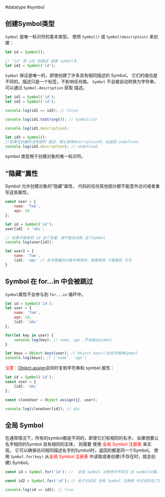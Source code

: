 #datatype #symbol

## 创建Symbol类型

`Symbol` 是唯一标识符的基本类型。 
使用 `Symbol()` 或 `Symbol(descriptoin)` 来创建：

```js {.line-numbers}
let id = Symbol();

// "id" 是 id2 的描述 或者 symbol名
let id2 = Symbol('id');
```

`Symbol` 保证是唯一的，即使创建了许多具有相同描述的 Symbol， 它们的值也是不同的。描述只是一个标签，不影响任何值。
`Symbol` 不会被自动转换为字符串。 可以通过 `Symbol.description` 获取 描述。
```js {.line-numbers}
let id1 = Symbol('id');
let id2 = Symbol('id');

console.log(id1 == id2); // false

console.log(id1.toString()); // Symbol(id) 

console.log(id1.description);

let id3 = Symbol();
//如果在创建时没有提供 描述，那么使用description时，会返回 undefined
console.log(id3.description); // undefined 
```

symbol 类型用于创建对象的唯一标识符。

## “隐藏“属性

Symbol 允许创建对象的”隐藏“属性， 代码的任何其他部分都不能意外访问或者重写这些属性。

```js .line-numbers
const user = {
	name: 'Tom',
	age: 18
};

let id = Symbol('id');
user[id]  = 'abc';

// 如果不能拿到 id 这个变量，就不能访问到 这个Symbol
console.log(user[id]);

let user2 = {
	name: 'Tom',
	[id]: 'abc' // 在字面量的对象中使用时，需要使用 计算属性 方式
}
```

## Symbol 在 for...in 中会被跳过

`Symbol`属性不会参与到 `for...in` 循环中。 

```js {.line-numbers}
let id = Symbol('id');
let user = {
	name: 'Tom',
	age: 18,
	[id]: 'abc'
};

for(let key in user) {
	console.log(key); // name, age ,不会输出symbol
}

let keys = Object.keys(user); // Object.keys()会也忽略掉Symbol
console.log(keys); // ['name', 'age']
```

<font color="red">注意：</font>[Object.assign](https://developer.mozilla.org/zh/docs/Web/JavaScript/Reference/Global_Objects/Object/assign)会同时复制字符串和 symbol 属性：

```js {.line-numbers}
let id = Symbol('id');
const user = {
	[id]: 'abc'
};

const cloneUser = Object.assign({}, user);

console.log(cloneUser[id]); // abc
```

## 全局 Symbol

在通常情况下，所有的symbol都是不同的，即使它们有相同的名字。 
如果想要让名字相同的Symbol 具有相同的实体， 则需要 使用 <font color="red">全局 Symbol 注册表</font> 来实现。 它可以确保访问相同描述名字的Symbol时，返回的都是同一个Symbol。
使用 `Symbol.for(key)` 从<font color="red">全局 Symbol 注册表</font> 中读取或者创建(不存在时，就会创建) Symbol。

```js {.line-numbers}
const id = Symbol.for('id'); //  全局 Symbol 注册表中不存在 此 symbol对象，此时就会创建一个新的

const id2 = Symbol.for('id'); // 由于已经在 全局 Symbol 注册表 中已经存在了描述名字为“id”的 symbol，就会将其读取出来

console.log(id == id2); // true
```